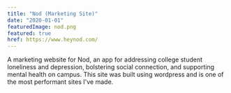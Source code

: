 ```yaml
---
title: "Nod (Marketing Site)"
date: "2020-01-01"
featuredImage: nod.png
featured: true
href: https://www.heynod.com/
---
```

A marketing website for Nod, an app for addressing college student loneliness and depression, bolstering social connection, and supporting mental health on campus. This site was built using wordpress and is one of the most performant sites I've made.
